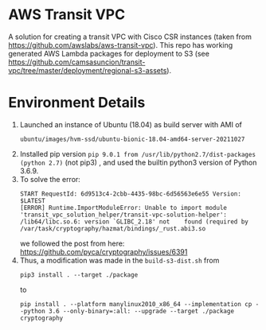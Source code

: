 # AWS Transit VPC
A solution for creating a transit VPC with Cisco CSR instances (taken from https://github.com/awslabs/aws-transit-vpc). This repo has working generated AWS Lambda packages for deployment to S3 (see https://github.com/camsasuncion/transit-vpc/tree/master/deployment/regional-s3-assets).

# Environment Details
1. Launched an instance of Ubuntu (18.04) as build server with AMI of
   ```
   ubuntu/images/hvm-ssd/ubuntu-bionic-18.04-amd64-server-20211027
   ```
3. Installed pip version ```pip 9.0.1 from /usr/lib/python2.7/dist-packages (python 2.7)``` (not pip3) , and used the builtin python3 version of Python 3.6.9.
4. To solve the error:
   ```
   START RequestId: 6d9513c4-2cbb-4435-98bc-6d56563e6e55 Version: $LATEST
   [ERROR] Runtime.ImportModuleError: Unable to import module 'transit_vpc_solution_helper/transit-vpc-solution-helper': /lib64/libc.so.6: version `GLIBC_2.18' not    found (required by /var/task/cryptography/hazmat/bindings/_rust.abi3.so
   ```
   we followed the post from here: https://github.com/pyca/cryptography/issues/6391
5. Thus, a modification was made in the ```build-s3-dist.sh``` from
   ````
   pip3 install . --target ./package
   ````
   to
   ```
   pip install . --platform manylinux2010_x86_64 --implementation cp --python 3.6 --only-binary=:all: --upgrade --target ./package cryptography
   ```
